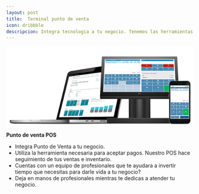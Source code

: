```yaml
---
layout: post
title:  Terminal punto de venta
icon: dribbble
descripcion: Integra tecnologia a tu negocio. Tenemos las herramientas necesarias para facilitar, crecer y popularizar tu negocio
---
```


![POS](\assets\img\slide\pos.png)

**Punto de venta POS**
* Integra Punto de Venta a tu negocio.
* Utiliza la herramienta necesaria para aceptar pagos. Nuestro POS hace seguimiento de tus ventas e inventario.
* Cuentas con un equipo de profesionales que te ayudara a invertir tiempo que necesitas para darle vida a tu negocio?
* Deja en manos de profesionales mientras te dedicas a atender tu negocio.